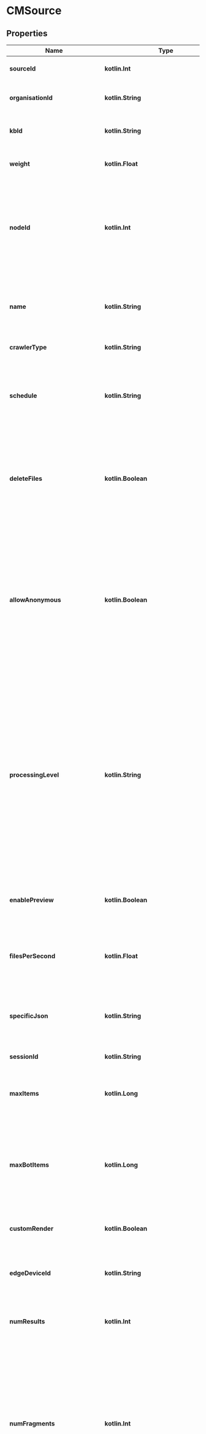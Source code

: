 
# CMSource

## Properties
Name | Type | Description | Notes
------------ | ------------- | ------------- | -------------
**sourceId** | **kotlin.Int** | the source-id, primary key of the source | 
**organisationId** | **kotlin.String** | the main organisation (its guid id) for this source/crawler | 
**kbId** | **kotlin.String** | the knowledge-base id (its guid id) for this source/crawler | 
**weight** | **kotlin.Float** | the importance of this source relative to others &lt;0.0,1.0] | 
**nodeId** | **kotlin.Int** | the system&#39;s node id of this source (what kubernetes-node to run on, starting with zero, set NODE_ID in env to manipulate this value).  Sources will only run on machines with a matching node-id | 
**name** | **kotlin.String** | the display-name (descriptive name) of this source.  The source&#39;s name must be unique within a knowledge-base. | 
**crawlerType** | **kotlin.String** | the type of this source | 
**schedule** | **kotlin.String** | the time-schedule of this crawler, when active and when not repeating in a weekly-per hour cycle in GMT time.  Empty string means not active at all | 
**deleteFiles** | **kotlin.Boolean** | Should this crawler remove files that are no longer visible after a crawl completes without errors?  Used for sources that cannot report on file/data removal. | 
**allowAnonymous** | **kotlin.Boolean** | Is the content of this crawler accessible anonymously (ie. no permissions/ACLs required).  Some crawlers like the web crawler always have this value as true.  NB.  Setting this flag to \&quot;true\&quot; will bypass any security on the source&#39;s own ACLs and make all its content available to everyone. | 
**processingLevel** | **kotlin.String** | How much processing should SimSage give each file of this source.  As defined internally in ProcessingLevel.  level 1, CONVERT: convert all document binaries to text (creates metadata text).  level 2, PARSE: NLP process the files (creates sentences and tokens for all text).  level 3, INDEX: create inverted indexes for files (creates indexes). | 
**enablePreview** | **kotlin.Boolean** | Generate per-document image-preview information as well as full HTML previews if set to \&quot;true\&quot;. | 
**filesPerSecond** | **kotlin.Float** | Any value greater than 0 will cause the crawler to sleep for as many milliseconds between file uploads. | 
**specificJson** | **kotlin.String** | A json string with specific values for this type of source.  Generated by the SimSage administrative system. | 
**sessionId** | **kotlin.String** | a valid session-guid id. | 
**maxItems** | **kotlin.Long** | Set a content limit for the maximum number of items to contain for this source.  A value of zero (0) indicates no limits. | 
**maxBotItems** | **kotlin.Long** | Set a Question and Answer content limit for the maximum number of deep-learning Q&amp;A items this source can contain.  A value of zero (0) indicates no limits. | 
**customRender** | **kotlin.Boolean** | Does this source require custom render templates or use ordinary search-results? | 
**edgeDeviceId** | **kotlin.String** | The associated Edge device for this source (or empty string if not associated with one) | 
**numResults** | **kotlin.Int** | the default number of search results to return from the semantic-search system | 
**numFragments** | **kotlin.Int** | the number of fragments to return per search-result from the semantic-search system.  Affects accuracy, a value of \&quot;1\&quot; will only look at the first match.  Higher values look for more matches inside a single document.  Too high a value will affect performance.  Default value \&quot;3\&quot;. | 
**numErrors** | **kotlin.Int** | the number of errors from the last source-run | 
**errorThreshold** | **kotlin.Int** | the number of errors allowed before failing the source and not force-removing any files at the end of a run through an external source. | 
**startTime** | **kotlin.Long** | when the last run of this source started | 
**endTime** | **kotlin.Long** | when the last run of this source finished | 
**acls** | [**kotlin.collections.List&lt;CMDocumentAcl&gt;**](CMDocumentAcl.md) | A list for overwriting security permission for a source.  Can be empty.  Use this to override security on external systems. | 
**isCrawling** | **kotlin.Boolean** | \&quot;true\&quot; if this source busy/active. | 
**numCrawledDocuments** | **kotlin.Int** | the number of documents seen by the crawler thus-far. | 
**numConvertedDocuments** | **kotlin.Int** | the number of documents converted by SimSage thus-far. | 
**numParsedDocuments** | **kotlin.Int** | the number of documents parsed by SimSage thus-far. | 
**numIndexedDocuments** | **kotlin.Int** | the number of documents indexed by SimSage thus-far. | 
**numFinishedDocuments** | **kotlin.Int** | the number of finished (fully processed) by SimSage thus-far. | 
**numErroredDocuments** | **kotlin.Int** | the number of errored documents by SimSage thus-far. | 
**numTotalDocuments** | **kotlin.Int** | the total number of documents for this source in SimSage. | 
**numTotalErroredDocuments** | **kotlin.Int** | the total number of documents for this source marked as errored in SimSage. | 
**useDefaultRelationships** | **kotlin.Boolean** | \&quot;true\&quot; if this source is to use the default (built-in) SimSage relationships.  All user-defined relationships and language-entities will be used regardless of the value of this flag. | 
**isBusy** | **kotlin.Boolean** | \&quot;true\&quot; if this source is currently being optimized / processed by the index-optimizer. | 
**storeBinary** | **kotlin.Boolean** | \&quot;true\&quot; if this source is to store all documents locally on the SimSage platform | 
**versioned** | **kotlin.Boolean** | \&quot;true\&quot; if this source is to store all versions of documents locally on the SimSage platform | 
**writeToCassandra** | **kotlin.Boolean** | \&quot;true\&quot; if this source is to write any changes direct to Cassandra, otherwise this source will collect indexes on disk first (for initial loading) | 
**processorConfig** | **kotlin.String** | Json string defining any optional processors configured on the source | 
**enableDocumentSimilarity** | **kotlin.Boolean** | enable document similarity calculations. | 
**documentSimilarityThreshold** | **kotlin.Float** | the document similarity threshold for grouping documents, a value between 0.75 and 1.0 | 
**isExternal** | **kotlin.Boolean** | is this crawler to be connected as an external source using our external crawler software? | 
**useOCR** | **kotlin.Boolean** | enable OCR processing for files in this source? | 
**useSTT** | **kotlin.Boolean** | enable Speech-to-text processing for files in this source? | 
**deltaIndicator** | **kotlin.String** | A saved value indicating last crawler state | 
**transmitExternalLogs** | **kotlin.Boolean** | enabling sending of logs to SimSage for external crawlers | 
**sourceError** | [**CMSourceError**](CMSourceError.md) |  | 
**&#x60;external&#x60;** | **kotlin.Boolean** |  |  [optional]
**crawling** | **kotlin.Boolean** |  |  [optional]
**busy** | **kotlin.Boolean** |  |  [optional]



